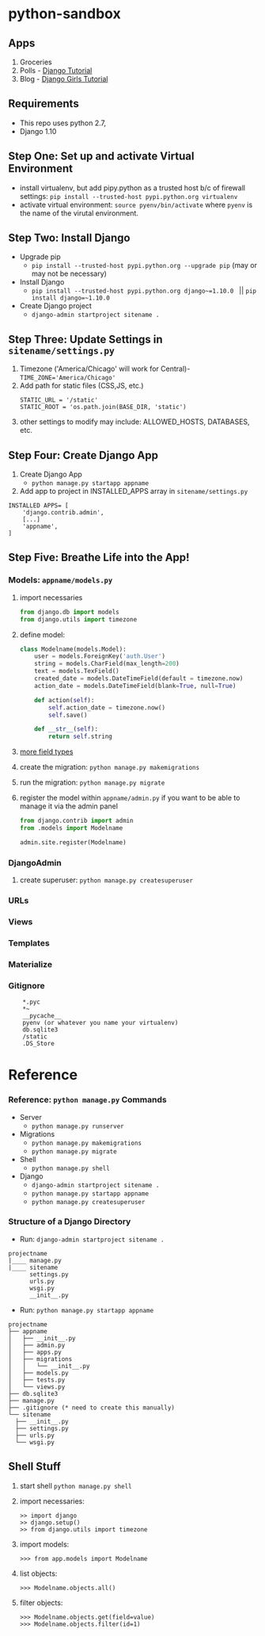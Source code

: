 # python-sandbox

## Apps
1. Groceries
2. Polls - [Django Tutorial](https://docs.djangoproject.com/en/1.11/intro/tutorial01/)
3. Blog - [Django Girls Tutorial](https://tutorial.djangogirls.org/en/django_installation/)

## Requirements
- This repo uses python 2.7,
- Django 1.10


## Step One: Set up and activate Virtual Environment
- install virtualenv, but add pipy.python as a trusted host b/c of firewall settings: `pip install --trusted-host pypi.python.org virtualenv`
- activate virtual environment: `source pyenv/bin/activate` where `pyenv` is the name of the virutal environment.

## Step Two: Install Django
- Upgrade pip
	- `pip install --trusted-host pypi.python.org --upgrade pip` (may or may not be necessary)
- Install Django
	- `pip install --trusted-host pypi.python.org django~=1.10.0 ` || `pip install django=~1.10.0`
- Create Django project
	- `django-admin startproject sitename . `


## Step Three: Update Settings in `sitename/settings.py`
1. Timezone ('America/Chicago' will work for Central)-
	`TIME_ZONE='America/Chicago'`
1. Add path for static files (CSS,JS, etc.)
	```
	STATIC_URL = '/static'
	STATIC_ROOT = 'os.path.join(BASE_DIR, 'static')
	```
1. other settings to modify may include: ALLOWED_HOSTS, DATABASES, etc.


## Step Four: Create Django App
1. Create Django App
	- `python manage.py startapp appname`
2. Add app to project in INSTALLED_APPS array in `sitename/settings.py`
```
INSTALLED APPS= [
	'django.contrib.admin',
	[...]
	'appname',
]
```
## Step Five: Breathe Life into the App!
### Models: `appname/models.py`
1. import necessaries
	```python
	from django.db import models
	from django.utils import timezone
	```
1. define model:
	```python
	class Modelname(models.Model):
		user = models.ForeignKey('auth.User')
		string = models.CharField(max_length=200)
		text = models.TexField()
		created_date = models.DateTimeField(default = timezone.now)
		action_date = models.DateTimeField(blank=True, null=True)

		def action(self):
			self.action_date = timezone.now()
			self.save()

		def __str__(self):
			return self.string
	```
1. [more field types](https://docs.djangoproject.com/en/1.10/ref/models/fields/#field-types)

1. create the migration: `python manage.py makemigrations`
1. run the migration: `python manage.py migrate`
1. register the model within `appname/admin.py` if you want to be able to manage it via the admin panel
	```python
	from django.contrib import admin
	from .models import Modelname

	admin.site.register(Modelname)

	```

### DjangoAdmin
1. create superuser: `python manage.py createsuperuser`

### URLs
### Views
### Templates
### Materialize
### Gitignore
```git
	*.pyc
	*~
	__pycache__
	pyenv (or whatever you name your virtualenv)
	db.sqlite3
	/static
	.DS_Store
```

# Reference

### Reference: `python manage.py` Commands
- Server
	- `python manage.py runserver`
- Migrations
	- `python manage.py makemigrations`
	- `python manage.py migrate`
- Shell
	- `python manage.py shell`
- Django
	- `django-admin startproject sitename .`
	- `python manage.py startapp appname`
	- `python manage.py createsuperuser`

### Structure of a Django Directory
- Run: `django-admin startproject sitename . `
```
projectname
|____ manage.py
|____ sitename
      settings.py
      urls.py
      wsgi.py
      __init__.py
```
- Run: `python manage.py startapp appname`
```
projectname
├── appname
│   ├── __init__.py
│   ├── admin.py
│   ├── apps.py
│   ├── migrations
│   │   └── __init__.py
│   ├── models.py
│   ├── tests.py
│   └── views.py
├── db.sqlite3
├── manage.py
├── .gitignore (* need to create this manually)
└── sitename
  ├── __init__.py
  ├── settings.py
  ├── urls.py
  └── wsgi.py
```

## Shell Stuff
1. start shell `python manage.py shell`
1. import necessaries: 
	```
	>> import django
	>> django.setup()
	>> from django.utils import timezone
	
	```
1. import models:
	```
	>>> from app.models import Modelname
	```
1. list objects:
	```
	>>> Modelname.objects.all()
	```
1. filter objects:
	```
	>>> Modelname.objects.get(field=value)
	>>> Modelname.objects.filter(id=1)
	```

	```

